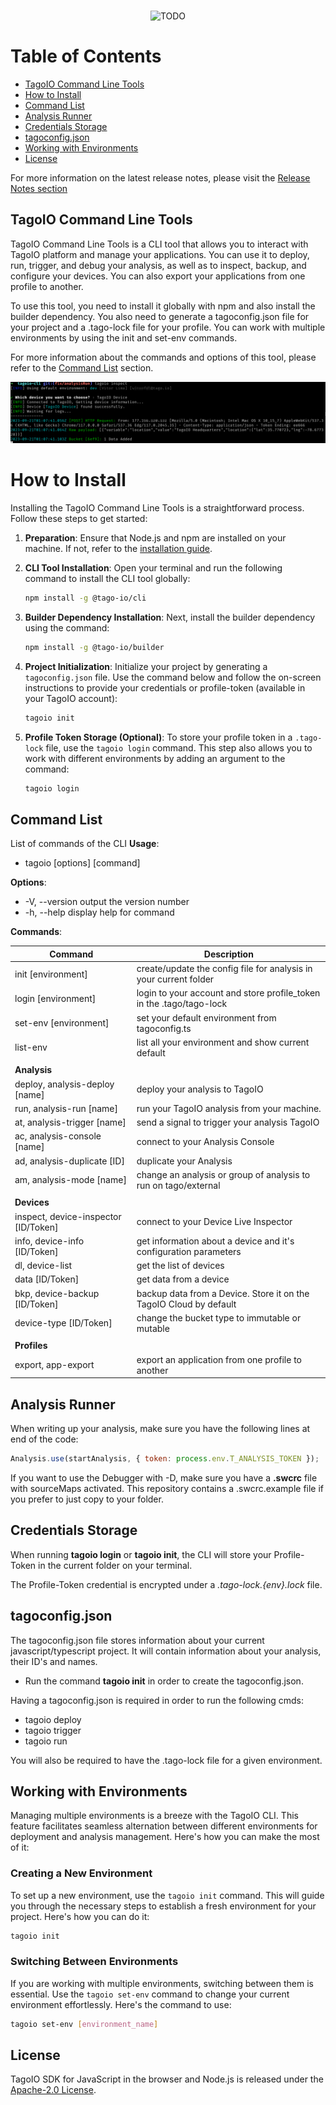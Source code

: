 <br/>
<p align="center">
  <img src="https://assets.tago.io/tagoio/tagoio.png" width="200px" alt="TODO"></img>
</p>

# Table of Contents
- [TagoIO Command Line Tools](#tagoio-command-line-tools)
- [How to Install](#how-to-install)
- [Command List](#command-list)
- [Analysis Runner](#analysis-runner)
- [Credentials Storage](#credentials-storage)
- [tagoconfig.json](#tagoconfigjson)
- [Working with Environments](#working-with-environments)
- [License](#license)

For more information on the latest release notes, please visit the [Release Notes section](https://github.com/tago-io/tagoio-cli/releases)

## TagoIO Command Line Tools
TagoIO Command Line Tools is a CLI tool that allows you to interact with TagoIO platform and manage your applications. You can use it to deploy, run, trigger, and debug your analysis, as well as to inspect, backup, and configure your devices. You can also export your applications from one profile to another.

To use this tool, you need to install it globally with npm and also install the builder dependency. You also need to generate a tagoconfig.json file for your project and a .tago-lock file for your profile. You can work with multiple environments by using the init and set-env commands.

For more information about the commands and options of this tool, please refer to the [Command List](#command-list) section.

![CLI Demo](./docs/images/tagoio_inspect.png)


# How to Install

Installing the TagoIO Command Line Tools is a straightforward process. Follow these steps to get started:

1. **Preparation**: Ensure that Node.js and npm are installed on your machine. If not, refer to the [installation guide](^1^).
   
2. **CLI Tool Installation**: Open your terminal and run the following command to install the CLI tool globally:
   ```sh
   npm install -g @tago-io/cli
   ```
   
3. **Builder Dependency Installation**: Next, install the builder dependency using the command:
   ```sh
   npm install -g @tago-io/builder
   ```

4. **Project Initialization**: Initialize your project by generating a `tagoconfig.json` file. Use the command below and follow the on-screen instructions to provide your credentials or profile-token (available in your TagoIO account):
   ```sh
   tagoio init
   ```

5. **Profile Token Storage (Optional)**: To store your profile token in a `.tago-lock` file, use the `tagoio login` command. This step also allows you to work with different environments by adding an argument to the command:
   ```sh
   tagoio login
   ```

## Command List
List of commands of the CLI
**Usage**:
- tagoio [options] [command]

**Options**:
-  -V, --version                          output the version number
-  -h, --help                             display help for command

**Commands**:

| Command | Description |
| ---- | ---- |
| init [environment] | create/update the config file for analysis in your current folder |
| login [environment] | login to your account and store profile_token in the .tago/tago-lock |
| set-env [environment] | set your default environment from tagoconfig.ts |
| list-env | list all your environment and show current default |
| | |
| **Analysis** | |
| deploy, analysis-deploy [name] | deploy your analysis to TagoIO |
| run, analysis-run [name] | run your TagoIO analysis from your machine. |
| at, analysis-trigger [name] | send a signal to trigger your analysis TagoIO |
| ac, analysis-console [name] | connect to your Analysis Console |
| ad, analysis-duplicate [ID] | duplicate your Analysis |
| am, analysis-mode [name] | change an analysis or group of analysis to run on tago/external |
| | |
| **Devices** | |
| inspect, device-inspector [ID/Token] | connect to your Device Live Inspector |
| info, device-info [ID/Token] | get information about a device and it's configuration parameters |
| dl, device-list  | get the list of devices |
| data [ID/Token] | get data from a device |
| bkp, device-backup [ID/Token] | backup data from a Device. Store it on the TagoIO Cloud by default |
| device-type [ID/Token] | change the bucket type to immutable or mutable |
| |
| **Profiles** | |
| export, app-export | export an application from one profile to another |

## Analysis Runner
When writing up your analysis, make sure you have the following lines at end of the code:

```javascript
Analysis.use(startAnalysis, { token: process.env.T_ANALYSIS_TOKEN });

```

If you want to use the Debugger with -D, make sure you have a **.swcrc** file with sourceMaps activated. This repository contains a .swcrc.example file if you prefer to just copy to your folder.

## Credentials Storage
When running **tagoio login** or **tagoio init**, the CLI will store your Profile-Token in the current folder on your terminal.

The Profile-Token credential is encrypted under a *.tago-lock.{env}.lock* file.

## tagoconfig.json
The tagoconfig.json file stores information about your current javascript/typescript project. It will contain information about your analysis, their ID's and names.

- Run the command **tagoio init** in order to create the tagoconfig.json.

Having a tagoconfig.json is required in order to run the following cmds:
* tagoio deploy
* tagoio trigger
* tagoio run

You will also be required to have the .tago-lock file for a given environment.



## Working with Environments

Managing multiple environments is a breeze with the TagoIO CLI. This feature facilitates seamless alternation between different environments for deployment and analysis management. Here's how you can make the most of it:

### Creating a New Environment
To set up a new environment, use the `tagoio init` command. This will guide you through the necessary steps to establish a fresh environment for your project. Here's how you can do it:

```sh
tagoio init
```

### Switching Between Environments
If you are working with multiple environments, switching between them is essential. Use the `tagoio set-env` command to change your current environment effortlessly. Here's the command to use:

```sh
tagoio set-env [environment_name]
```

## License

TagoIO SDK for JavaScript in the browser and Node.js is released under the [Apache-2.0 License](https://github.com/tagoio-cli/blob/master/LICENSE.md).
